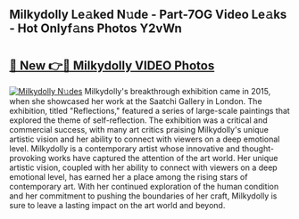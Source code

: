 ## Milkydolly Le𝚊ked N𝚞de - Part-7OG Video Le𝚊ks - Hot Onlyf𝚊ns Photos Y2vWn

# <h2><a href="http://ab7650.deff.icu/?id=Milkydolly">🔗 New 👉🔴 Milkydolly VIDEO Photos</a></h2>

[![Milkydolly N𝚞des](https://i.imgur.com/rIISA9y.gif)](http://ab7650.deff.icu/?id=Milkydolly)
Milkydolly's breakthrough exhibition came in 2015, when she showcased her work at the Saatchi Gallery in London. The exhibition, titled "Reflections," featured a series of large-scale paintings that explored the theme of self-reflection. The exhibition was a critical and commercial success, with many art critics praising Milkydolly's unique artistic vision and her ability to connect with viewers on a deep emotional level. Milkydolly is a contemporary artist whose innovative and thought-provoking works have captured the attention of the art world. Her unique artistic vision, coupled with her ability to connect with viewers on a deep emotional level, has earned her a place among the rising stars of contemporary art. With her continued exploration of the human condition and her commitment to pushing the boundaries of her craft, Milkydolly is sure to leave a lasting impact on the art world and beyond.
